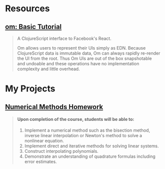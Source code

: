 # Resources
## [om: Basic Tutorial](https://github.com/omcljs/om/wiki/Basic-Tutorial)
> A ClojureScript interface to Facebook's React.
>
> Om allows users to represent their UIs simply as EDN. Because ClojureScript
> data is immutable data, Om can always rapidly re-render the UI from the root.
> Thus Om UIs are out of the box snapshotable and undoable and these operations
> have no implementation complexity and little overhead.



# My Projects
## [Numerical Methods Homework](https://github.com/wmedrano/numerical-methods/)
> #### Upon completion of the course, students will be able to:
>
> 1. Implement a numerical method such as the bisection method, inverse linear
> interpolation or Newton's method to solve a nonlinear equation.
> 2. Implement direct and iterative methods for solving linear systems.
> 3. Construct interpolating polynomials.
> 4. Demonstrate an understanding of quadrature formulas including error
> estimates.
